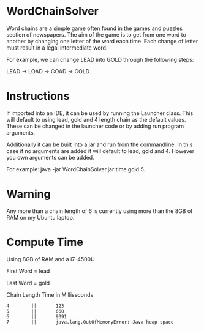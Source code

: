 WordChainSolver
===============
Word chains are a simple game often found in the games and puzzles section of
newspapers. The aim of the game is to get from one word to another by changing
one letter of the word each time. Each change of letter must result in a legal
intermediate word. 

For example, we can change LEAD into GOLD through the
following steps:


LEAD → LOAD → GOAD → GOLD

Instructions
==============

If imported into an IDE, it can be used by running the Launcher class. This will
default to using lead, gold and 4 length chain as the default values. These
can be changed in the launcher code or by adding run program arguments.

Additionally it can be built into a jar and run from the commandline. In this case if no
arguments are added it will default to lead, gold and 4. However you own
arguments can be added.

For example:  java -jar WordChainSolver.jar time gold 5.

Warning
========

Any more than a chain length of 6 is currently using more than the 8GB of RAM on my Ubuntu laptop.

Compute Time
============

Using 8GB of RAM and a i7-4500U

First Word = lead

Last Word = gold

Chain Length     Time in Milliseconds

	4	     ||       123
	5	     ||       660
	6	     ||       9091
	7	     ||       java.lang.OutOfMemoryError: Java heap space

